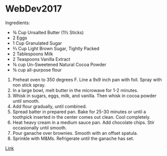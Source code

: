 # WebDev2017

Ingredients:
- ¾ Cup Unsalted Butter (1½ Sticks)
- 2 Eggs
- 1 Cup Granulated Sugar
- ⅔ Cup Light Brown Sugar, Tightly Packed
- 2 Tablespoons Milk
- 2 Teaspoons Vanilla Extract
- ¾ cup Un-Sweetened Natural Cocoa Powder
- ¾ cup all-purpose flour

1. Preheat oven to 350 degrees F. Line a 9x9 inch pan with foil. Spray with non stick spray.
2. In a large bowl, melt butter in the microwave for 1-2 minutes.
3. Whisk in sugars, eggs, milk, and vanilla. Then whisk in cocoa powder until smooth.
4. Add flour gradually, until combined.
5. Spread batter in prepared pan. Bake for 25-30 minutes or until a toothpick inserted in the center comes out clean. Cool completely.
6. Heat heavy cream in a medium sauce pan. Add chocolate chips. Stir occasionally until smooth.
7. Pour ganache over brownies. Smooth with an offset spatula.
8. Sprinkle with M&Ms. Refrigerate until the ganache has set.

[Link](http://www.bakingbeauty.net/copycat-cosmic-brownies/)
